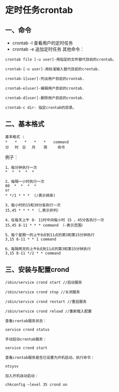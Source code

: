 定时任务crontab
==============

## 一、命令
* crontab -l 查看用户的定时任务
* crontab -e 追加定时任务
其他命令：
```
crontab file [-u user]-用指定的文件替代目前的crontab。

crontab-[-u user]-用标准输入替代目前的crontab.

crontab-1[user]-列出用户目前的crontab.

crontab-e[user]-编辑用户目前的crontab.

crontab-d[user]-删除用户目前的crontab.

crontab-c dir- 指定crontab的目录。 
```



## 二、基本格式
```
基本格式 :
*　　*　　*　　*　　*　　command
分　 时　日　 月　  周　   命令
```
例子：
```
1、每分钟执行一次            
*  *  *  *  * 

2、每隔一小时执行一次        
00  *  *  *  * 
or
* */1 * * *  (/表示频率)

3、每小时的15和30分各执行一次 
15,45 * * * * （,表示并列）

4、在每天上午 8- 11时中间每小时 15 ，45分各执行一次
15,45 8-11 * * * command （-表示范围）

5、每个星期一的上午8点到11点的第3和第15分钟执行
3,15 8-11 * * 1 command

6、每隔两天的上午8点到11点的第3和第15分钟执行
3,15 8-11 */2 * * command
```

## 三、安装与配置crond 
```
/sbin/service crond start //启动服务

/sbin/service crond stop //关闭服务

/sbin/service crond restart //重启服务

/sbin/service crond reload //重新载入配置

查看crontab服务状态：

service crond status

手动启动crontab服务：

service crond start

查看crontab服务是否已设置为开机启动，执行命令：

ntsysv

加入开机自动启动：

chkconfig –level 35 crond on
```



